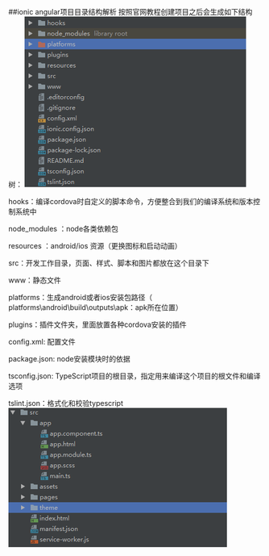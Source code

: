 ##ionic angular项目目录结构解析
按照官网教程创建项目之后会生成如下结构树：
![](/assets/824378-20170703130858128-1400330430.png)

hooks：编译cordova时自定义的脚本命令，方便整合到我们的编译系统和版本控制系统中

node_modules ：node各类依赖包

resources ：android/ios 资源（更换图标和启动动画）

src：开发工作目录，页面、样式、脚本和图片都放在这个目录下

www：静态文件

platforms：生成android或者ios安装包路径（ platforms\android\build\outputs\apk：apk所在位置）

plugins：插件文件夹，里面放置各种cordova安装的插件

config.xml: 配置文件

package.json: node安装模块时的依据

tsconfig.json: TypeScript项目的根目录，指定用来编译这个项目的根文件和编译选项

tslint.json：格式化和校验typescript
![](/assets/824378-20170703134025597-961212704.png)